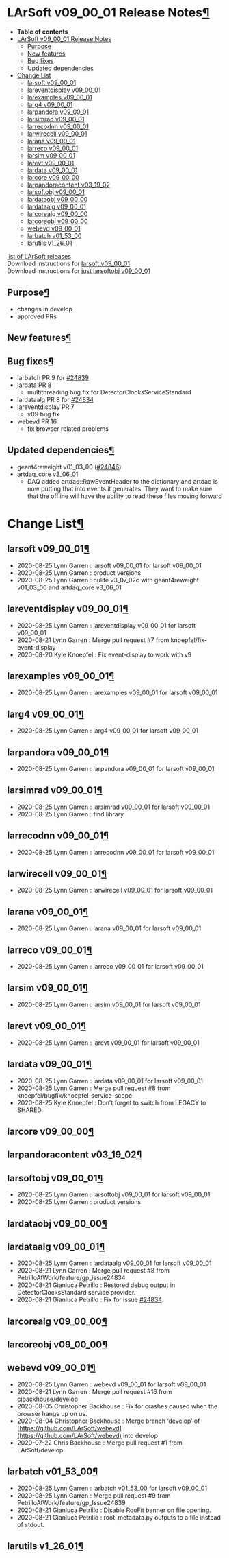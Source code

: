 LArSoft v09\_00\_01 Release Notes[¶](#LArSoft-v09_00_01-Release-Notes)
======================================================================

-   **Table of contents**
-   [LArSoft v09\_00\_01 Release Notes](#LArSoft-v09_00_01-Release-Notes)
    -   [Purpose](#Purpose)
    -   [New features](#New-features)
    -   [Bug fixes](#Bug-fixes)
    -   [Updated dependencies](#Updated-dependencies)
-   [Change List](#Change-List)
    -   [larsoft v09\_00\_01](#larsoft-v09_00_01)
    -   [lareventdisplay v09\_00\_01](#lareventdisplay-v09_00_01)
    -   [larexamples v09\_00\_01](#larexamples-v09_00_01)
    -   [larg4 v09\_00\_01](#larg4-v09_00_01)
    -   [larpandora v09\_00\_01](#larpandora-v09_00_01)
    -   [larsimrad v09\_00\_01](#larsimrad-v09_00_01)
    -   [larrecodnn v09\_00\_01](#larrecodnn-v09_00_01)
    -   [larwirecell v09\_00\_01](#larwirecell-v09_00_01)
    -   [larana v09\_00\_01](#larana-v09_00_01)
    -   [larreco v09\_00\_01](#larreco-v09_00_01)
    -   [larsim v09\_00\_01](#larsim-v09_00_01)
    -   [larevt v09\_00\_01](#larevt-v09_00_01)
    -   [lardata v09\_00\_01](#lardata-v09_00_01)
    -   [larcore v09\_00\_00](#larcore-v09_00_00)
    -   [larpandoracontent v03\_19\_02](#larpandoracontent-v03_19_02)
    -   [larsoftobj v09\_00\_01](#larsoftobj-v09_00_01)
    -   [lardataobj v09\_00\_00](#lardataobj-v09_00_00)
    -   [lardataalg v09\_00\_01](#lardataalg-v09_00_01)
    -   [larcorealg v09\_00\_00](#larcorealg-v09_00_00)
    -   [larcoreobj v09\_00\_00](#larcoreobj-v09_00_00)
    -   [webevd v09\_00\_01](#webevd-v09_00_01)
    -   [larbatch v01\_53\_00](#larbatch-v01_53_00)
    -   [larutils v1\_26\_01](#larutils-v1_26_01)

[list of LArSoft releases](LArSoft_release_list)\
Download instructions for [larsoft v09\_00\_01](http://scisoft.fnal.gov/scisoft/bundles/larsoft/v09_00_01/larsoft-v09_00_01.html)\
Download instructions for [just larsoftobj v09\_00\_01](http://scisoft.fnal.gov/scisoft/bundles/larsoftobj/v09_00_01/larsoftobj-v09_00_01.html)


Purpose[¶](#Purpose)
--------------------

-   changes in develop
-   approved PRs


New features[¶](#New-features)
------------------------------


Bug fixes[¶](#Bug-fixes)
------------------------

-   larbatch PR 9 for [\#24839](/redmine/issues/24839 "Bug: Metadata extraction is corrupted for ROOT files storing RooFit objects (New)")
-   lardata PR 8
    -   multithreading bug fix for DetectorClocksServiceStandard
-   lardataalg PR 8 for [\#24834](/redmine/issues/24834 "Bug: Trigger TPC offset incorrectly reported by DetectorClocksStandard (Closed)")
-   lareventdisplay PR 7
    -   v09 bug fix
-   webevd PR 16
    -   fix browser related problems


Updated dependencies[¶](#Updated-dependencies)
----------------------------------------------

-   geant4reweight v01\_03\_00 ([\#24846](/redmine/issues/24846 "Support: geant4reweight for nug4 v1_05_01 (Closed)"))
-   artdaq\_core v3\_06\_01
    -   DAQ added artdaq::RawEventHeader to the dictionary and artdaq is now putting that into events it generates. They want to make sure that the offline will have the ability to read these files moving forward


Change List[¶](#Change-List)
============================


larsoft v09\_00\_01[¶](#larsoft-v09_00_01)
------------------------------------------

-   2020-08-25 Lynn Garren : larsoft v09\_00\_01 for larsoft v09\_00\_01
-   2020-08-25 Lynn Garren : product versions
-   2020-08-25 Lynn Garren : nulite v3\_07\_02c with geant4reweight v01\_03\_00 and artdaq\_core v3\_06\_01


lareventdisplay v09\_00\_01[¶](#lareventdisplay-v09_00_01)
----------------------------------------------------------

-   2020-08-25 Lynn Garren : lareventdisplay v09\_00\_01 for larsoft v09\_00\_01
-   2020-08-21 Lynn Garren : Merge pull request \#7 from knoepfel/fix-event-display
-   2020-08-20 Kyle Knoepfel : Fix event-display to work with v9


larexamples v09\_00\_01[¶](#larexamples-v09_00_01)
--------------------------------------------------

-   2020-08-25 Lynn Garren : larexamples v09\_00\_01 for larsoft v09\_00\_01


larg4 v09\_00\_01[¶](#larg4-v09_00_01)
--------------------------------------

-   2020-08-25 Lynn Garren : larg4 v09\_00\_01 for larsoft v09\_00\_01


larpandora v09\_00\_01[¶](#larpandora-v09_00_01)
------------------------------------------------

-   2020-08-25 Lynn Garren : larpandora v09\_00\_01 for larsoft v09\_00\_01


larsimrad v09\_00\_01[¶](#larsimrad-v09_00_01)
----------------------------------------------

-   2020-08-25 Lynn Garren : larsimrad v09\_00\_01 for larsoft v09\_00\_01
-   2020-08-25 Lynn Garren : find library


larrecodnn v09\_00\_01[¶](#larrecodnn-v09_00_01)
------------------------------------------------

-   2020-08-25 Lynn Garren : larrecodnn v09\_00\_01 for larsoft v09\_00\_01


larwirecell v09\_00\_01[¶](#larwirecell-v09_00_01)
--------------------------------------------------

-   2020-08-25 Lynn Garren : larwirecell v09\_00\_01 for larsoft v09\_00\_01


larana v09\_00\_01[¶](#larana-v09_00_01)
----------------------------------------

-   2020-08-25 Lynn Garren : larana v09\_00\_01 for larsoft v09\_00\_01


larreco v09\_00\_01[¶](#larreco-v09_00_01)
------------------------------------------

-   2020-08-25 Lynn Garren : larreco v09\_00\_01 for larsoft v09\_00\_01


larsim v09\_00\_01[¶](#larsim-v09_00_01)
----------------------------------------

-   2020-08-25 Lynn Garren : larsim v09\_00\_01 for larsoft v09\_00\_01


larevt v09\_00\_01[¶](#larevt-v09_00_01)
----------------------------------------

-   2020-08-25 Lynn Garren : larevt v09\_00\_01 for larsoft v09\_00\_01


lardata v09\_00\_01[¶](#lardata-v09_00_01)
------------------------------------------

-   2020-08-25 Lynn Garren : lardata v09\_00\_01 for larsoft v09\_00\_01
-   2020-08-25 Lynn Garren : Merge pull request \#8 from knoepfel/bugfix/knoepfel-service-scope
-   2020-08-25 Kyle Knoepfel : Don’t forget to switch from LEGACY to SHARED.


larcore v09\_00\_00[¶](#larcore-v09_00_00)
------------------------------------------


larpandoracontent v03\_19\_02[¶](#larpandoracontent-v03_19_02)
--------------------------------------------------------------


larsoftobj v09\_00\_01[¶](#larsoftobj-v09_00_01)
------------------------------------------------

-   2020-08-25 Lynn Garren : larsoftobj v09\_00\_01 for larsoft v09\_00\_01
-   2020-08-25 Lynn Garren : product versions


lardataobj v09\_00\_00[¶](#lardataobj-v09_00_00)
------------------------------------------------


lardataalg v09\_00\_01[¶](#lardataalg-v09_00_01)
------------------------------------------------

-   2020-08-25 Lynn Garren : lardataalg v09\_00\_01 for larsoft v09\_00\_01
-   2020-08-21 Lynn Garren : Merge pull request \#8 from PetrilloAtWork/feature/gp\_issue24834
-   2020-08-21 Gianluca Petrillo : Restored debug output in DetectorClocksStandard service provider.
-   2020-08-21 Gianluca Petrillo : Fix for issue [\#24834](/redmine/issues/24834 "Bug: Trigger TPC offset incorrectly reported by DetectorClocksStandard (Closed)").


larcorealg v09\_00\_00[¶](#larcorealg-v09_00_00)
------------------------------------------------


larcoreobj v09\_00\_00[¶](#larcoreobj-v09_00_00)
------------------------------------------------


webevd v09\_00\_01[¶](#webevd-v09_00_01)
----------------------------------------

-   2020-08-25 Lynn Garren : webevd v09\_00\_01 for larsoft v09\_00\_01
-   2020-08-21 Lynn Garren : Merge pull request \#16 from cjbackhouse/develop
-   2020-08-05 Christopher Backhouse : Fix for crashes caused when the browser hangs up on us.
-   2020-08-04 Christopher Backhouse : Merge branch ‘develop’ of [https://github.com/LArSoft/webevd](https://github.com/LArSoft/webevd) into develop
-   2020-07-22 Chris Backhouse : Merge pull request \#1 from LArSoft/develop


larbatch v01\_53\_00[¶](#larbatch-v01_53_00)
--------------------------------------------

-   2020-08-25 Lynn Garren : larbatch v01\_53\_00 for larsoft v09\_00\_01
-   2020-08-25 Lynn Garren : Merge pull request \#9 from PetrilloAtWork/feature/gp\_Issue24839
-   2020-08-21 Gianluca Petrillo : Disable RooFit banner on file opening.
-   2020-08-21 Gianluca Petrillo : root\_metadata.py outputs to a file instead of stdout.


larutils v1\_26\_01[¶](#larutils-v1_26_01)
------------------------------------------
